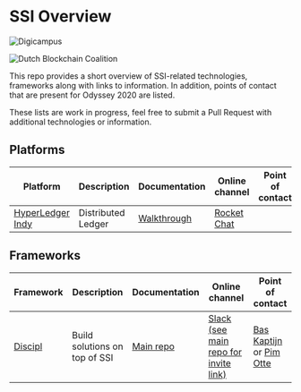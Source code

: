 # SSI Overview

![Digicampus](https://www.dedigicampus.nl/img/logo-digicampus.svg)

![Dutch Blockchain Coalition](https://dutchblockchaincoalition.org/assets/images/Logo-DBC.png)

This repo provides a short overview of SSI-related technologies, frameworks along with links to information.
In addition, points of contact that are present for Odyssey 2020 are listed.

These lists are work in progress, feel free to submit a Pull Request with additional technologies or information. 

## Platforms



|Platform|Description|Documentation|Online channel|Point of contact|
|---|---|---|---|---|
|[HyperLedger Indy](https://www.hyperledger.org/projects/hyperledger-indy)|Distributed Ledger|[Walkthrough](https://github.com/hyperledger/indy-sdk/blob/master/docs/getting-started/indy-walkthrough.md)|[Rocket Chat](https://chat.hyperledger.org/channel/indy)|   |


## Frameworks


|Framework|Description|Documentation|Online channel|Point of contact|
|---|---|---|---|---|
|[Discipl](https://discipl.org/)|Build solutions on top of SSI|[Main repo](https://github.com/discipl/main)|[Slack (see main repo for invite link)](https://discipl.slack.com)|[Bas Kaptijn](https://github.com/bkaptijn) or [Pim Otte](https://github.com/pimotte)|

